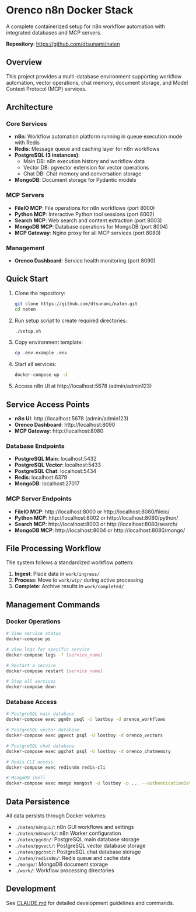 # Orenco n8n Docker Stack

A complete containerized setup for n8n workflow automation with integrated databases and MCP servers.

**Repository**: https://github.com/dtsunami/naten

## Overview

This project provides a multi-database environment supporting workflow automation, vector operations, chat memory, document storage, and Model Context Protocol (MCP) services.

## Architecture

### Core Services
- **n8n**: Workflow automation platform running in queue execution mode with Redis
- **Redis**: Message queue and caching layer for n8n workflows
- **PostgreSQL (3 instances)**:
  - Main DB: n8n execution history and workflow data
  - Vector DB: pgvector extension for vector operations
  - Chat DB: Chat memory and conversation storage
- **MongoDB**: Document storage for Pydantic models

### MCP Servers
- **FileIO MCP**: File operations for n8n workflows (port 8000)
- **Python MCP**: Interactive Python tool sessions (port 8002)
- **Search MCP**: Web search and content extraction (port 8003)
- **MongoDB MCP**: Database operations for MongoDB (port 8004)
- **MCP Gateway**: Nginx proxy for all MCP services (port 8080)

### Management
- **Orenco Dashboard**: Service health monitoring (port 8090)

## Quick Start

1. Clone the repository:
   ```bash
   git clone https://github.com/dtsunami/naten.git
   cd naten
   ```

2. Run setup script to create required directories:
   ```bash
   ./setup.sh
   ```

3. Copy environment template:
   ```bash
   cp .env.example .env
   ```

4. Start all services:
   ```bash
   docker-compose up -d
   ```

5. Access n8n UI at http://localhost:5678 (admin/admin123)

## Service Access Points

- **n8n UI**: http://localhost:5678 (admin/admin123)
- **Orenco Dashboard**: http://localhost:8090
- **MCP Gateway**: http://localhost:8080

### Database Endpoints
- **PostgreSQL Main**: localhost:5432
- **PostgreSQL Vector**: localhost:5433
- **PostgreSQL Chat**: localhost:5434
- **Redis**: localhost:6379
- **MongoDB**: localhost:27017

### MCP Server Endpoints
- **FileIO MCP**: http://localhost:8000 or http://localhost:8080/fileio/
- **Python MCP**: http://localhost:8002 or http://localhost:8080/python/
- **Search MCP**: http://localhost:8003 or http://localhost:8080/search/
- **MongoDB MCP**: http://localhost:8004 or http://localhost:8080/mongo/

## File Processing Workflow

The system follows a standardized workflow pattern:
1. **Ingest**: Place data in `work/ingress/`
2. **Process**: Move to `work/wip/` during active processing
3. **Complete**: Archive results in `work/completed/`

## Management Commands

### Docker Operations
```bash
# View service status
docker-compose ps

# View logs for specific service
docker-compose logs -f [service_name]

# Restart a service
docker-compose restart [service_name]

# Stop all services
docker-compose down
```

### Database Access
```bash
# PostgreSQL main database
docker-compose exec pgn8n psql -U lostboy -d orenco_workflows

# PostgreSQL vector database
docker-compose exec pgvect psql -U lostboy -d orenco_vectors

# PostgreSQL chat database
docker-compose exec pgchat psql -U lostboy -d orenco_chatmemory

# Redis CLI access
docker-compose exec redisn8n redis-cli

# MongoDB shell
docker-compose exec mongo mongosh -u lostboy -p ... --authenticationDatabase admin
```

## Data Persistence

All data persists through Docker volumes:
- `./naten/n8ngui/`: n8n GUI workflows and settings
- `./naten/n8nwork/`: n8n Worker configuration
- `./naten/pgn8n/`: PostgreSQL main database storage
- `./naten/pgvect/`: PostgreSQL vector database storage
- `./naten/pgchat/`: PostgreSQL chat database storage
- `./naten/redisn8n/`: Redis queue and cache data
- `./mongo/`: MongoDB document storage
- `./work/`: Workflow processing directories

## Development

See [CLAUDE.md](CLAUDE.md) for detailed development guidelines and commands.